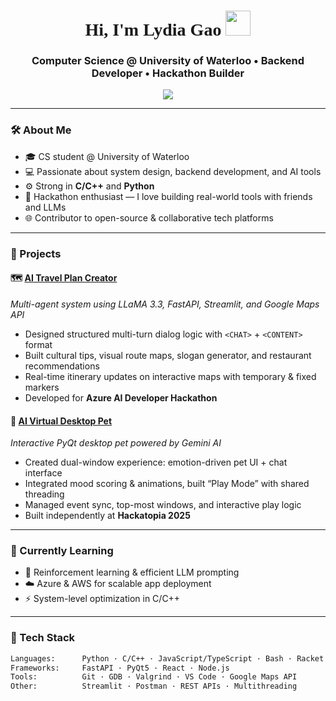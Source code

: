 <!-- Lydia Gao's GitHub Profile README -->

<h1 align="center" style="font-family: 'Times New Roman',Times, serif;">Hi, I'm Lydia Gao <img src="https://media.giphy.com/media/hvRJCLFzcasrR4ia7z/giphy.gif" width="40px"></h1>
<h3 align="center">Computer Science @ University of Waterloo • Backend Developer • Hackathon Builder</h3>

<div align="center" style="overflow-x:auto">
  <img src="https://readme-typing-svg.herokuapp.com?font=Fira+Code&size=20&pause=1000&color=8A2BE2&center=true&vCenter=true&multiline=true&width=700&height=90&lines=Passionate+about+backend+systems+and+AI+projects.;Love+turning+ideas+into+real+tools.;Building+for+impact,+with+every+line+of+code.">
</div>


---

### 🛠️ About Me

- 🎓 CS student @ University of Waterloo  
- 💻 Passionate about system design, backend development, and AI tools  
- ⚙️ Strong in **C/C++** and **Python**
- 🧠 Hackathon enthusiast — I love building real-world tools with friends and LLMs  
- 🌐 Contributor to open-source & collaborative tech platforms  

---

### 🚀 Projects

#### 🗺️ [AI Travel Plan Creator](https://github.com/ym2244/AI-Virtual-Pet)
*Multi-agent system using LLaMA 3.3, FastAPI, Streamlit, and Google Maps API*
- Designed structured multi-turn dialog logic with `<CHAT>` + `<CONTENT>` format
- Built cultural tips, visual route maps, slogan generator, and restaurant recommendations  
- Real-time itinerary updates on interactive maps with temporary & fixed markers  
- Developed for **Azure AI Developer Hackathon**  

#### 🐾 [AI Virtual Desktop Pet](https://github.com/ym2244/AI-Virtual-Pet)
*Interactive PyQt desktop pet powered by Gemini AI*
- Created dual-window experience: emotion-driven pet UI + chat interface
- Integrated mood scoring & animations, built “Play Mode” with shared threading
- Managed event sync, top-most windows, and interactive play logic
- Built independently at **Hackatopia 2025**  

---

### 🌱 Currently Learning

- 🧠 Reinforcement learning & efficient LLM prompting  
- ☁️ Azure & AWS for scalable app deployment  
- ⚡ System-level optimization in C/C++  

---

### 🧰 Tech Stack

```bash
Languages:      Python · C/C++ · JavaScript/TypeScript · Bash · Racket  
Frameworks:     FastAPI · PyQt5 · React · Node.js  
Tools:          Git · GDB · Valgrind · VS Code · Google Maps API  
Other:          Streamlit · Postman · REST APIs · Multithreading

